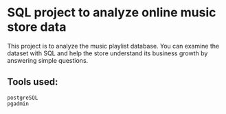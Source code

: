 # SQL project to analyze online music store data

This project is to analyze the music playlist database. You can examine the dataset with SQL and help the store understand its business growth by answering simple questions.
## Tools used:
    postgreSQL
    pgadmin

